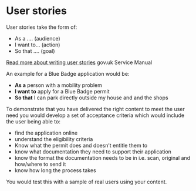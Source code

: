 User stories
============

User stories take the form of:

*   As a …. (audience)
*   I want to… (action)
*   So that …. (goal)

[Read more about writing user stories](https://www.gov.uk/service-manual/agile-delivery/writing-user-stories) gov.uk Service Manual

An example for a Blue Badge application would be:

*   **As a** person with a mobility problem
*   **I want to** apply for a Blue Badge permit
*   **So that** I can park directly outside my house and and the shops

To demonstrate that you have delivered the right content to meet the user need you would develop a set of acceptance criteria which would include the user being able to:

*   find the application online
*   understand the eligibility criteria
*   Know what the permit does and doesn’t entitle them to
*   know what documentation they need to support their application
*   know the format the documentation needs to be in i.e. scan, original and how/where to send it
*   know how long the process takes

You would test this with a sample of real users using your content.